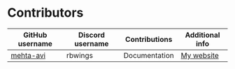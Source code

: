 # Contributors

| GitHub username | Discord username | Contributions | Additional info |
|-----------------|------------------|---------------|-----------------|
| [mehta-avi](https://github.com/mehta-avi) | rbwings | Documentation |[My website](avimehta.info) |